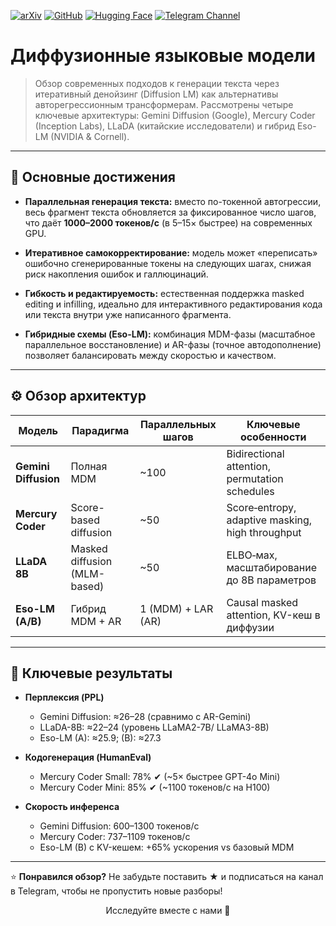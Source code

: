 [![arXiv](https://img.shields.io/badge/arXiv-2506.01928-b31b1b.svg)](https://arxiv.org/abs/2506.01928)
[![GitHub](https://img.shields.io/badge/GitHub-Eso--LMs-black?logo=github)](https://github.com/s-sahoo/Eso-LMs)
[![Hugging Face](https://img.shields.io/badge/%F0%9F%A4%97%20Hugging%20Face-Models-yellow)](https://huggingface.co/collections/sahoo-diffusion/eso-lms-6838e86cb2c49f45302f0092)
[![Telegram Channel](https://img.shields.io/badge/Telegram-TheWeeklyBrief-blue)](https://t.me/TheWeeklyBrief)

# Диффузионные языковые модели

> Обзор современных подходов к генерации текста через итеративный денойзинг (Diffusion LM) как альтернативы авторегрессионным трансформерам. Рассмотрены четыре ключевые архитектуры: Gemini Diffusion (Google), Mercury Coder (Inception Labs), LLaDA (китайские исследователи) и гибрид Eso-LM (NVIDIA & Cornell).

---

## 🚀 Основные достижения

* **Параллельная генерация текста:** вместо по-токенной автогрессии, весь фрагмент текста обновляется за фиксированное число шагов, что даёт **1000–2000 токенов/с** (в 5–15× быстрее) на современных GPU.

* **Итеративное самокорректирование:** модель может «переписать» ошибочно сгенерированные токены на следующих шагах, снижая риск накопления ошибок и галлюцинаций.

* **Гибкость и редактируемость:** естественная поддержка masked editing и infilling, идеально для интерактивного редактирования кода или текста внутри уже написанного фрагмента.

* **Гибридные схемы (Eso-LM):** комбинация MDM-фазы (масштабное параллельное восстановление) и AR-фазы (точное автодополнение) позволяет балансировать между скоростью и качеством.

---

## ⚙️ Обзор архитектур

| Модель               | Парадигма                    | Параллельных шагов | Ключевые особенности                             |
| -------------------- | ---------------------------- | ------------------ | ------------------------------------------------ |
| **Gemini Diffusion** | Полная MDM                   | \~100              | Bidirectional attention, permutation schedules   |
| **Mercury Coder**    | Score-based diffusion        | \~50               | Score‐entropy, adaptive masking, high throughput |
| **LLaDA 8B**         | Masked diffusion (MLM-based) | \~50               | ELBO‐мах, масштабирование до 8B параметров       |
| **Eso-LM (A/B)**     | Гибрид MDM + AR              | 1 (MDM) + LAR (AR) | Causal masked attention, KV-кеш в диффузии       |

---

## 🔬 Ключевые результаты

* **Перплексия (PPL)**

  * Gemini Diffusion: ≈26–28 (сравнимо с AR-Gemini)
  * LLaDA-8B: ≈22–24 (уровень LLaMA2-7B/ LLaMA3-8B)
  * Eso-LM (A): ≈25.9; (B): ≈27.3

* **Кодогенерация (HumanEval)**

  * Mercury Coder Small: 78% ✔ (\~5× быстрее GPT-4o Mini)
  * Mercury Coder Mini: 85% ✔ (\~1100 токенов/с на H100)

* **Скорость инференса**

  * Gemini Diffusion: 600–1300 токенов/с
  * Mercury Coder: 737–1109 токенов/с
  * Eso-LM (B) с KV-кешем: +65% ускорения vs базовый MDM

---

⭐ **Понравился обзор?**
Не забудьте поставить ★ и подписаться на канал в Telegram, чтобы не пропустить новые разборы!

<p align="center">Исследуйте вместе с нами 🚀</p>
